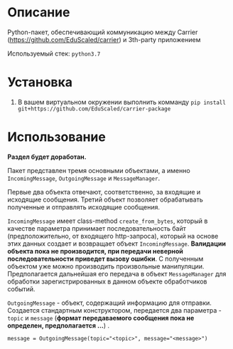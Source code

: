 
# Описание

Python-пакет, обеспечивающий коммуникацию между Carrier (https://github.com/EduScaled/carrier) и  3th-party приложением

Используемый стек: ```python3.7```

# Установка

1. В вашем виртуальном окружении выполнить комманду ```pip install git+https://github.com/EduScaled/carrier-package```

# Использование

**Раздел будет доработан.**

Пакет представлен тремя основными объектами, а именно ```IncomingMessage```, ```OutgoingMessage``` и ```MessageManager```.

Первые два объекта отвечают, соответственно, за входящие и исходящие сообщения.  Третий объект позволяет обрабатывать полученные и отправлять исходящие сообщения.

```IncomingMessage``` имеет class-method ```create_from_bytes```, который в качестве параметра принимает последовательность байт (предположительно, от входящего http-запроса), который на основе этих данных создает и возвращает объект  ```IncomingMessage```. **Валидации объекта пока не производится, при передачи неверной последовательности приведет вызову ошибки**. С полученным объектом уже можно производить произвольные манипуляции. Предполагается дальнейшая его передача в объект ```MessageManager``` для обработки зарегистрированных в данном объекте обработчиков событий.

```OutgoingMessage``` - объект, содержащий информацию для отправки.
Создается стандартным конструктором, передается два параметра - ```topic``` и ```message``` (**формат передаваемого сообщения пока не определен, предполагается ...**) . 

```message = OutgoingMessage(topic="<topic>", message="<message>")```

